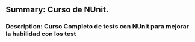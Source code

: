 ## Summary: Curso de NUnit.
### Description: Curso Completo de tests con NUnit para mejorar la habilidad con los test
